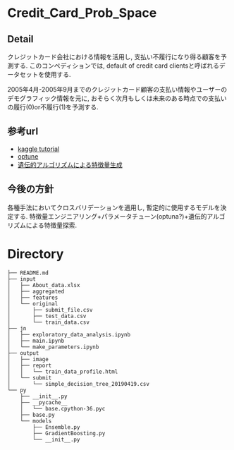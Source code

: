# Credit_Card_Prob_Space

## Detail 

クレジットカード会社における情報を活用し, 支払い不履行になり得る顧客を予測する.
このコンペディションでは, default of credit card clientsと呼ばれるデータセットを使用する.

2005年4月-2005年9月までのクレジットカード顧客の支払い情報やユーザーのデモグラフィック情報を元に, おそらく次月もしくは未来のある時点での支払いの履行(0)or不履行(1)を予測する.

## 参考url

- [kaggle tutorial](https://www.kaggle.com/lucabasa/credit-card-default-a-very-pedagogical-notebook)
- [optune](https://github.com/pfnet/optuna/blob/master/examples/lightgbm_simple.py)
- [遺伝的アルゴリズムによる特徴量生成](https://www6.nhk.or.jp/kokusaihoudou/abcns/index.html)

## 今後の方針

各種手法においてクロスバリデーションを適用し, 暫定的に使用するモデルを決定する. 特徴量エンジニアリング+パラメータチューン(optuna?)+遺伝的アルゴリズムによる特徴量探索.

# Directory

```
├── README.md
├── input
│   ├── About_data.xlsx
│   ├── aggregated
│   ├── features
│   └── original
│       ├── submit_file.csv
│       ├── test_data.csv
│       └── train_data.csv
├── jn
│   ├── exploratory_data_analysis.ipynb
│   ├── main.ipynb
│   └── make_parameters.ipynb
├── output
│   ├── image
│   ├── report
│   │   └── train_data_profile.html
│   └── submit
│       └── simple_decision_tree_20190419.csv
└── py
    ├── __init__.py
    ├── __pycache__
    │   └── base.cpython-36.pyc
    ├── base.py
    └── models
        ├── Ensemble.py
        ├── GradientBoosting.py
        └── __init__.py
```

